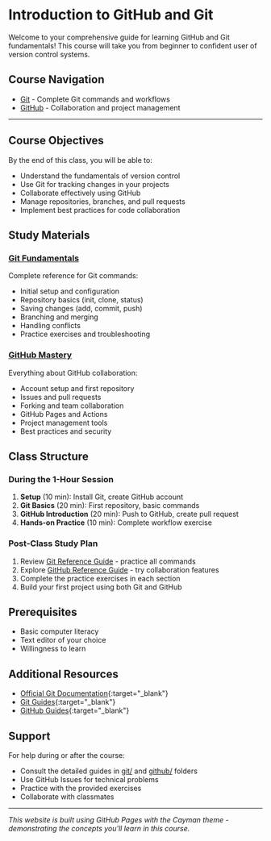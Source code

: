 # Introduction to GitHub and Git

Welcome to your comprehensive guide for learning GitHub and Git fundamentals! This course will take you from beginner to confident user of version control systems.

## Course Navigation
- [Git](git/) - Complete Git commands and workflows
- [GitHub](github/) - Collaboration and project management

---

## Course Objectives

By the end of this class, you will be able to:
- Understand the fundamentals of version control
- Use Git for tracking changes in your projects
- Collaborate effectively using GitHub
- Manage repositories, branches, and pull requests
- Implement best practices for code collaboration

## Study Materials

### [Git Fundamentals](git/)
Complete reference for Git commands:
- Initial setup and configuration
- Repository basics (init, clone, status)
- Saving changes (add, commit, push)
- Branching and merging
- Handling conflicts
- Practice exercises and troubleshooting

### [GitHub Mastery](github/)
Everything about GitHub collaboration:
- Account setup and first repository
- Issues and pull requests
- Forking and team collaboration
- GitHub Pages and Actions
- Project management tools
- Best practices and security

## Class Structure

### During the 1-Hour Session
1. **Setup** (10 min): Install Git, create GitHub account
2. **Git Basics** (20 min): First repository, basic commands
3. **GitHub Introduction** (20 min): Push to GitHub, create pull request
4. **Hands-on Practice** (10 min): Complete workflow exercise

### Post-Class Study Plan
1. Review [Git Reference Guide](git/) - practice all commands
2. Explore [GitHub Reference Guide](github/) - try collaboration features
3. Complete the practice exercises in each section
4. Build your first project using both Git and GitHub

## Prerequisites

- Basic computer literacy
- Text editor of your choice
- Willingness to learn

## Additional Resources

- [Official Git Documentation](https://git-scm.com/doc){:target="_blank"}
- [Git Guides](https://github.com/git-guides){:target="_blank"}
- [GitHub Guides](https://guides.github.com/){:target="_blank"}

## Support

For help during or after the course:
- Consult the detailed guides in [git/](git/) and [github/](github/) folders
- Use GitHub Issues for technical problems
- Practice with the provided exercises
- Collaborate with classmates

---

*This website is built using GitHub Pages with the Cayman theme - demonstrating the concepts you'll learn in this course.*